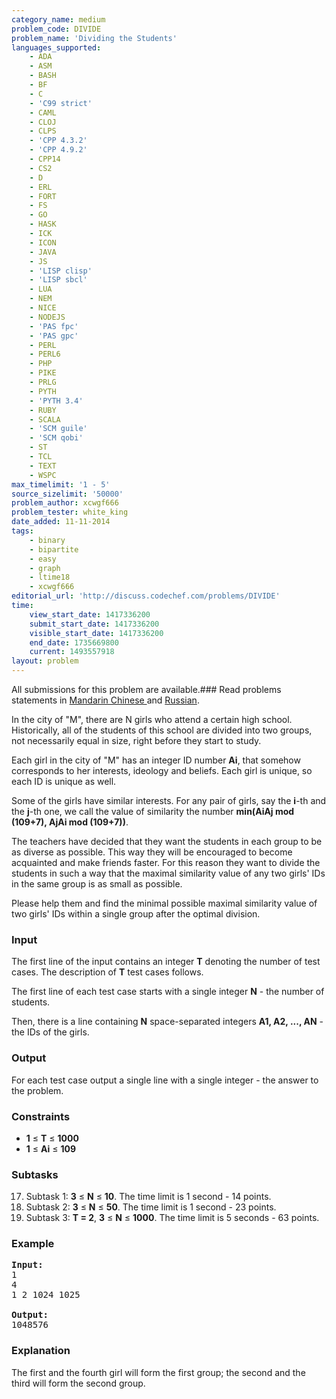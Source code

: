 ```yaml
---
category_name: medium
problem_code: DIVIDE
problem_name: 'Dividing the Students'
languages_supported:
    - ADA
    - ASM
    - BASH
    - BF
    - C
    - 'C99 strict'
    - CAML
    - CLOJ
    - CLPS
    - 'CPP 4.3.2'
    - 'CPP 4.9.2'
    - CPP14
    - CS2
    - D
    - ERL
    - FORT
    - FS
    - GO
    - HASK
    - ICK
    - ICON
    - JAVA
    - JS
    - 'LISP clisp'
    - 'LISP sbcl'
    - LUA
    - NEM
    - NICE
    - NODEJS
    - 'PAS fpc'
    - 'PAS gpc'
    - PERL
    - PERL6
    - PHP
    - PIKE
    - PRLG
    - PYTH
    - 'PYTH 3.4'
    - RUBY
    - SCALA
    - 'SCM guile'
    - 'SCM qobi'
    - ST
    - TCL
    - TEXT
    - WSPC
max_timelimit: '1 - 5'
source_sizelimit: '50000'
problem_author: xcwgf666
problem_tester: white_king
date_added: 11-11-2014
tags:
    - binary
    - bipartite
    - easy
    - graph
    - ltime18
    - xcwgf666
editorial_url: 'http://discuss.codechef.com/problems/DIVIDE'
time:
    view_start_date: 1417336200
    submit_start_date: 1417336200
    visible_start_date: 1417336200
    end_date: 1735669800
    current: 1493557918
layout: problem
---
```

All submissions for this problem are available.###  Read problems statements in [Mandarin Chinese ](http://www.codechef.com/download/translated/LTIME18/mandarin/DIVIDE.pdf) and [Russian](http://www.codechef.com/download/translated/LTIME18/russian/DIVIDE.pdf).

In the city of "M", there are N girls who attend a certain high school. Historically, all of the students of this school are divided into two groups, not necessarily equal in size, right before they start to study.

Each girl in the city of "M" has an integer ID number **Ai**, that somehow corresponds to her interests, ideology and beliefs. Each girl is unique, so each ID is unique as well.

Some of the girls have similar interests. For any pair of girls, say the **i**-th and the **j**-th one, we call the value of similarity the number **min(AiAj mod (109+7), AjAi mod (109+7))**.

The teachers have decided that they want the students in each group to be as diverse as possible. This way they will be encouraged to become acquainted and make friends faster. For this reason they want to divide the students in such a way that the maximal similarity value of any two girls' IDs in the same group is as small as possible.

Please help them and find the minimal possible maximal similarity value of two girls' IDs within a single group after the optimal division.

### Input

The first line of the input contains an integer **T** denoting the number of test cases. The description of **T** test cases follows.

The first line of each test case starts with a single integer **N** - the number of students.

Then, there is a line containing **N** space-separated integers **A1, A2, ..., AN** - the IDs of the girls.

### Output

For each test case output a single line with a single integer - the answer to the problem.

### Constraints

- **1** ≤ **T** ≤ **1000**
- **1** ≤ **Ai** ≤ **109**

### Subtasks

17. Subtask 1: **3** ≤ **N** ≤ **10**. The time limit is 1 second - 14 points.
18. Subtask 2: **3** ≤ **N** ≤ **50**. The time limit is 1 second - 23 points.
19. Subtask 3: **T = 2**, **3** ≤ **N** ≤ **1000**. The time limit is 5 seconds - 63 points.
### Example

<pre><b>Input:</b>
1
4
1 2 1024 1025

<b>Output:</b>
1048576
</pre>
### Explanation

The first and the fourth girl will form the first group; the second and the third will form the second group.
